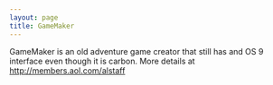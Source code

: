 ```yaml
---
layout: page
title: GameMaker
---
```


GameMaker is an old adventure game creator that still has and OS 9 interface even though it is carbon. More details at http://members.aol.com/alstaff


